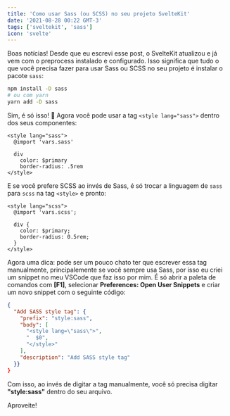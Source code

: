 ```yaml
---
title: 'Como usar Sass (ou SCSS) no seu projeto SvelteKit'
date: '2021-08-28 00:22 GMT-3'
tags: ['sveltekit', 'sass']
icon: 'svelte'
---
```


Boas notícias! Desde que eu escrevi esse post, o SvelteKit atualizou e já vem com o preprocess instalado e configurado. Isso significa que tudo o que você precisa fazer para usar Sass ou SCSS no seu projeto é instalar o pacote `sass`:

```bash
npm install -D sass
# ou com yarn
yarn add -D sass
```

Sim, é só isso! 🎉 Agora você pode usar a tag `<style lang="sass">` dentro dos seus componentes:

```svelte
<style lang="sass">
  @import 'vars.sass'

  div
    color: $primary
    border-radius: .5rem
</style>
```

E se você prefere SCSS ao invés de Sass, é só trocar a linguagem de `sass` para `scss` na tag `<style>` e pronto:

```svelte
<style lang="scss">
  @import 'vars.scss';

  div {
    color: $primary;
    border-radius: 0.5rem;
  }
</style>
```

Agora uma dica: pode ser um pouco chato ter que escrever essa tag manualmente, principalemente se você sempre usa Sass, por isso eu criei um snippet no meu VSCode que faz isso por mim. É só abrir a paleta de comandos com **[F1]**, selecionar **Preferences: Open User Snippets** e criar um novo snippet com o seguinte código:

```json
{
  "Add SASS style tag": {
    "prefix": "style:sass",
    "body": [
      "<style lang=\"sass\">",
      "  $0",
      "</style>"
    ],
    "description": "Add SASS style tag"
  }}
}
```

Com isso, ao invés de digitar a tag manualmente, você só precisa digitar **"style:sass"** dentro do seu arquivo.

Aproveite!
